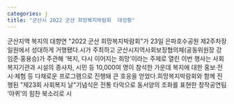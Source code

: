 ```yaml
---
categories: j
title: "군산시 2022 군산 희망복지박람회  대성황"
---
```

군산지역 복지의 대향연 "2022 군산 희망복지박람회"가 23일 은파호수공원 제2주차장 일원에서 성대하게 거행됐다.시가 주최하고 군산시지역사회보장협의체(공동위원장 강임준·홍용승)가 주관해 ‘복지, 다시 이어지는 희망’이라는 주제로 열린 이번 행사는 사회복지기관과 시설의 종사자, 시민 등 10,000여 명이 참석한 가운데 복지에 대한 홍보·전시·체험 등 다채로운 프로그램으로 진행돼 큰 호응을 얻었다.희망복지박람회와 함께 진행된 "제23회 사회복지 날"기념식은 전통 타악으로 동서양의 조화를 표현한 창작공연팀 ‘아퀴’의 힘찬 북소리로 시